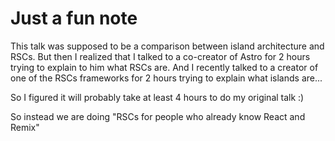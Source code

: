 # Just a fun note

This talk was supposed to be a comparison between island architecture and RSCs. But then I realized that I talked to a co-creator of Astro for 2 hours trying to explain to him what RSCs are. And I recently talked to a creator of one of the RSCs frameworks for 2 hours trying to explain what islands are...

So I figured it will probably take at least 4 hours to do my original talk :)

So instead we are doing "RSCs for people who already know React and Remix"
